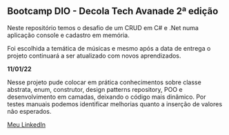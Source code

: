 ## Bootcamp DIO -  Decola Tech Avanade 2ª edição

Neste repositório temos o desafio de um CRUD em C# e .Net numa aplicação console e cadastro em memória. 

Foi escolhida a temática de músicas e mesmo após a data de entrega o projeto continuará a ser atualizado com novos aprendizados.  


**11/01/22**

Nesse projeto pude colocar em prática conhecimentos sobre classe abstrata, enum, construtor, design patterns repository, POO e desenvolvimento em camadas, deixando o código mais dinâmico. Por testes manuais podemos identificar melhorias quanto a inserção de valores não esperados.

[Meu LinkedIn](https://www.linkedin.com/in/victoria-h-ferreira/)
